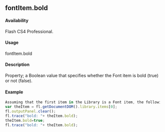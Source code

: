 ## fontItem.bold

#### Availability

Flash CS4 Professional.

#### Usage

fontItem.bold

#### Description

Property; a Boolean value that specifies whether the Font item is bold (true) or not (false).

#### Example

```javascript
Assuming that the first item in the Library is a Font item, the following code displays true in the Output panel if it is bold, false if it is not, and then sets it to bold.
var theItem = fl.getDocumentDOM().library.items[0];
fl.outputPanel.clear();
fl.trace("bold: "+ theItem.bold);
theItem.bold=true;
fl.trace("bold: "+ theItem.bold);

```